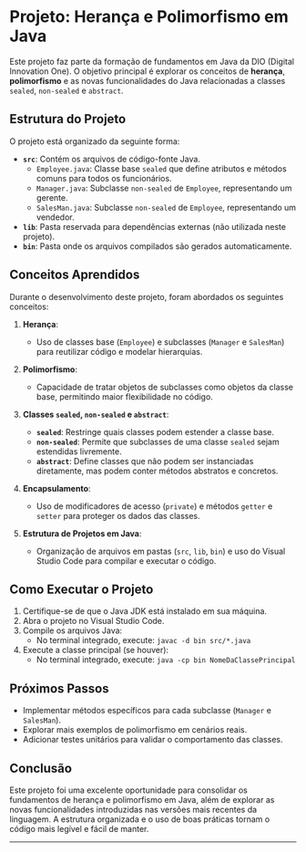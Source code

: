 # Projeto: Herança e Polimorfismo em Java

Este projeto faz parte da formação de fundamentos em Java da DIO (Digital Innovation One). O objetivo principal é explorar os conceitos de **herança**, **polimorfismo** e as novas funcionalidades do Java relacionadas a classes `sealed`, `non-sealed` e `abstract`.

## Estrutura do Projeto

O projeto está organizado da seguinte forma:

- **`src`**: Contém os arquivos de código-fonte Java.
  - `Employee.java`: Classe base `sealed` que define atributos e métodos comuns para todos os funcionários.
  - `Manager.java`: Subclasse `non-sealed` de `Employee`, representando um gerente.
  - `SalesMan.java`: Subclasse `non-sealed` de `Employee`, representando um vendedor.
- **`lib`**: Pasta reservada para dependências externas (não utilizada neste projeto).
- **`bin`**: Pasta onde os arquivos compilados são gerados automaticamente.

## Conceitos Aprendidos

Durante o desenvolvimento deste projeto, foram abordados os seguintes conceitos:

1. **Herança**:

   - Uso de classes base (`Employee`) e subclasses (`Manager` e `SalesMan`) para reutilizar código e modelar hierarquias.

2. **Polimorfismo**:

   - Capacidade de tratar objetos de subclasses como objetos da classe base, permitindo maior flexibilidade no código.

3. **Classes `sealed`, `non-sealed` e `abstract`**:

   - **`sealed`**: Restringe quais classes podem estender a classe base.
   - **`non-sealed`**: Permite que subclasses de uma classe `sealed` sejam estendidas livremente.
   - **`abstract`**: Define classes que não podem ser instanciadas diretamente, mas podem conter métodos abstratos e concretos.

4. **Encapsulamento**:

   - Uso de modificadores de acesso (`private`) e métodos `getter` e `setter` para proteger os dados das classes.

5. **Estrutura de Projetos em Java**:
   - Organização de arquivos em pastas (`src`, `lib`, `bin`) e uso do Visual Studio Code para compilar e executar o código.

## Como Executar o Projeto

1. Certifique-se de que o Java JDK está instalado em sua máquina.
2. Abra o projeto no Visual Studio Code.
3. Compile os arquivos Java:
   - No terminal integrado, execute: `javac -d bin src/*.java`
4. Execute a classe principal (se houver):
   - No terminal integrado, execute: `java -cp bin NomeDaClassePrincipal`

## Próximos Passos

- Implementar métodos específicos para cada subclasse (`Manager` e `SalesMan`).
- Explorar mais exemplos de polimorfismo em cenários reais.
- Adicionar testes unitários para validar o comportamento das classes.

## Conclusão

Este projeto foi uma excelente oportunidade para consolidar os fundamentos de herança e polimorfismo em Java, além de explorar as novas funcionalidades introduzidas nas versões mais recentes da linguagem. A estrutura organizada e o uso de boas práticas tornam o código mais legível e fácil de manter.

---
